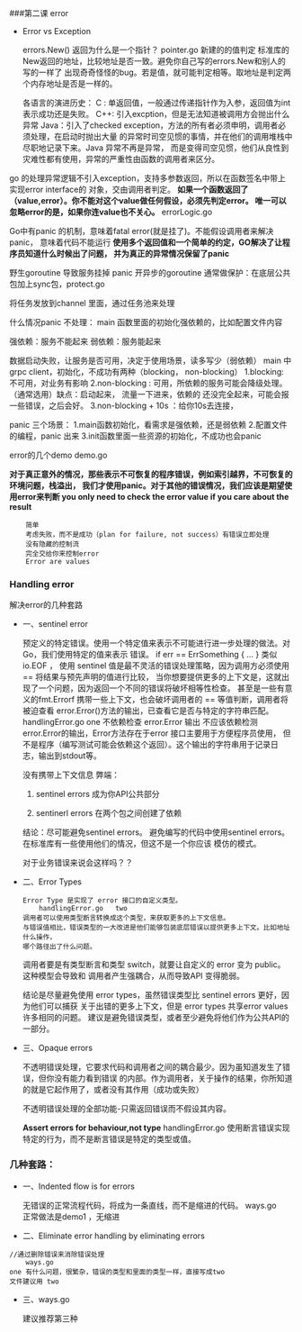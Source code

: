 ###第二课 error
 
-   Error vs Exception
     
    errors.New() 返回为什么是一个指针？
    pointer.go
        新建的的值判定
        标准库的New返回的地址，比较地址是否一致。避免你自己写的errors.New和别人的写的一样了
    出现奇奇怪怪的bug。若是值，就可能判定相等。取地址是判定两个内存地址是否是一样的。
    
    各语言的演进历史：
        C : 单返回值，一般通过传递指针作为入参，返回值为int表示成功还是失败。
        C++: 引入excption，但是无法知道被调用方会抛出什么异常
        Java：引入了checked exception，方法的所有者必须申明，调用者必须处理，在启动时抛出大量
    的异常时司空见惯的事情，并在他们的调用堆栈中尽职地记录下来。Java 异常不再是异常，
    而是变得司空见惯，他们从良性到灾难性都有使用，异常的严重性由函数的调用者来区分。
   
   go 的处理异常逻辑不引入exception，支持多参数返回，所以在函数签名中带上实现error interface的
   对象，交由调用者判定。
   **如果一个函数返回了（value,error）。你不能对这个value做任何假设，必须先判定error。
   唯一可以忽略error的是，如果你连value也不关心。** 
        errorLogic.go
   
   Go中有panic 的机制，意味着fatal error(就是挂了)。不能假设调用者来解决panic，
   意味着代码不能运行
   **使用多个返回值和一个简单的约定，GO解决了让程序员知道什么时候出了问题，
   并为真正的异常情况保留了panic**
   
   野生goroutine 导致服务挂掉 panic 
   开异步的goroutine
   通常做保护：在底层公共包加上sync包，protect.go
   
   将任务发放到channel 里面，通过任务池来处理
   
   什么情况panic 不处理：
        main 函数里面的初始化强依赖的，比如配置文件内容
   
   强依赖：服务不能起来
   弱依赖：服务能起来
   
   数据启动失败，让服务是否可用，决定于使用场景，读多写少（弱依赖）
   main 中 grpc client，初始化，不成功有两种（blocking， non-blocking）
    1.blocking: 不可用，对业务有影响 
    2.non-blocking : 可用，所依赖的服务可能会降级处理。（通常选用）缺点：启动起来，
        流量一下进来，依赖的
    还没完全起来，可能会报一些错误，之后会好。
    3.non-blocking + 10s ：给你10s去连接，
    
   panic 三个场景：
        1.main函数初始化，看需求是强依赖，还是弱依赖
        2.配置文件的编程，panic 出来
        3.init函数里面一些资源的初始化，不成功也会panic
    
   error的几个demo
        demo.go
        
   **对于真正意外的情况，那些表示不可恢复的程序错误，例如索引越界，不可恢复的环境问题，栈溢出，
   我们才使用panic。对于其他的错误情况，我们应该是期望使用error来判断
   you only need to check the error value if you care about the result**
   
        简单
        考虑失败，而不是成功（plan for failure, not success）有错误立即处理
        没有隐藏的控制流
        完全交给你来控制error
        Error are values
        
###   Handling error
   解决error的几种套路
   
-   一、sentinel error


    预定义的特定错误。使用一个特定值来表示不可能进行进一步处理的做法。对Go，我们使用特定的值来表示
    错误。
    if err == ErrSomething {
    ...
    }
    类似 io.EOF ，
    使用 sentinel 值是最不灵活的错误处理策略，因为调用方必须使用 == 将结果与预先声明的值进行比较，
    当你想要提供更多的上下文是，这就出现了一个问题，因为返回一个不同的错误将破坏相等性检查。
    甚至是一些有意义的fmt.Errorf 携带一些上下文，也会破坏调用者的 == 等值判断，调用者将被迫查看
    error.Error()方法的输出，已查看它是否与特定的字符串匹配。
        handlingError.go  one
    不依赖检查 error.Error 输出
        不应该依赖检测 error.Error的输出，Error方法存在于error 接口主要用于方便程序员使用，
      但不是程序（编写测试可能会依赖这个返回）。这个输出的字符串用于记录日志，输出到stdout等。
    
    没有携带上下文信息
    弊端：
       1. sentinel errors 成为你API公共部分
       
       2. sentinerl errors 在两个包之间创建了依赖
       
       结论：尽可能避免sentinel errors。 
       避免编写的代码中使用sentinel  errors。在标准库有一些使用他们的情况，但这不是一个你应该
       模仿的模式。
       
       对于业务错误来说会这样吗？？
       
-   二、Error Types
    
    
        Error Type 是实现了 error 接口的自定义类型。
            handlingError.go   two    
        调用者可以使用类型断言转换成这个类型，来获取更多的上下文信息。
        与错误值相比，错误类型的一大改进是他们能够包装底层错误以提供更多上下文。比如地址什么操作，
        哪个路径出了什么问题。
        
    调用者要是有类型断言和类型 switch，就要让自定义的 error 变为 public。这种模型会导致和
    调用者产生强耦合，从而导致API 变得脆弱。
    
    结论是尽量避免使用 error types，虽然错误类型比 sentinel errors 更好，因为他们可以捕获
    关于出错的更多上下文，但是 error types 共享error values 许多相同的问题。
    建议是避免错误类型，或者至少避免将他们作为公共API的一部分。
    
-   三、Opaque errors


    不透明错误处理，它要求代码和调用者之间的耦合最少。因为虽知道发生了错误，但你没有能力看到错误
    的内部。作为调用者，关于操作的结果，你所知道的就是它起作用了，或者没有其作用（成功或失败）
    
    不透明错误处理的全部功能-只需返回错误而不假设其内容。
    
    **Assert errors for behaviour,not type**
        handlingError.go
    使用断言错误实现特定的行为，而不是断言错误是特定的类型或值。
    
### 几种套路：
-    一、Indented flow is for errors


        无错误的正常流程代码，将成为一条直线，而不是缩进的代码。
        ways.go  
        正常做法是demo1 ，无缩进
    
-    二、Eliminate error handling by eliminating errors

    //通过删除错误来消除错误处理
        ways.go  
    one 有什么问题，很繁杂，错误的类型和里面的类型一样，直接写成two
    文件建议用 two
    
-    三、ways.go


        建议推荐第三种